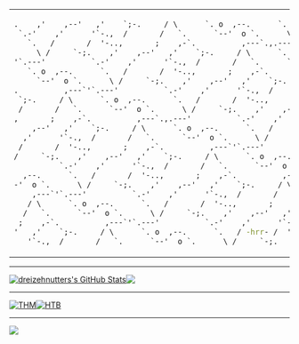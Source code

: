 <table border="0" align="center">
   <td>
    
```cmd
.    ,'    ,--'   ,'    `;-.     / \      `. o  ,--.      `.   /
 `.-'    ,'      '`-.,  /       /   `.      `--'  o `.      \ /     `-
   `.   /       /  '-..,       ;    ,-`.          ,---`.,.---'
     \ /     `-;.    ,'    ,--'   ,'    `;-.     / \      `. o  ,--.
'`.---'          `.-'    ,'      '`-.,  /       /   `.      `--'  o `.
   `. o  ,--.      `.   /       /  '-..,       ;    ,-`.          ,---
     `--'  o `.      \ /     `-;.    ,'    ,--'   ,'    `;-.     / \
.          ,---`'`.---'          `.-'    ,'      '`-.,  /       /   `.
 `;-.     / \      `. o  ,--.      `.   /       /  '-..,       ;    ,-
 /       /   `.      `--'  o `.      \ /     `-;.    ,'    ,--'   ,'
,       ;    ,-`.          ,---`.,.---'          `.-'    ,'      '`-.,
    ,--'   ,'    `;-.     / \      `. o  ,--.      `.   /       /  '-.
  ,'      '`-.,  /       /   `.      `--'  o `.      \ /     `-;.    ,
 /       /  '-..,       ;    ,-`.          ,---`'`.---'          `.-'
/     `-;.    ,'    ,--'   ,'    `;-.     / \      `. o  ,--.      `.
          `.-'    ,'      '`-.,  /       /   `.      `--'  o `.      \
  ,--.      `.   /       /  '-..,       ;    ,-`.          ,---`'`.---
-'  o `.      \ /     `-;.    ,'    ,--'   ,'    `;-.     / \      `.
    ,---`'`.---'          `.-'    ,'      '`-.,  /       /   `.      `
   / \      `. o  ,--.      `.   /       /  '-..,       ;    ,-`.
  /   `.      `--'  o `.      \ /     `-;.    ,'    ,--'   ,'    `;-.
 ;    ,-`.          ,---`'`.---'          `.-'    ,'      '`-.,  /
'   ,'    `;-.     / \      `. o  ,--.      `.   / -hrr- /  '-..,
   '`-.,  /       /   `.      `--'  o `.      \ /     `-;.    ,'    ,-
```
   </td>
   </tr>
   <tr></tr>
</table>

---

<p align="center" style="display:flex">
   <a href="#">
   <img align="center" src="https://github-readme-stats.vercel.app/api?username=dreizehnutters&show_icons=true&theme=merko&include_all_commits=true&hide=contribs&count_private=true&line_height=32" alt="dreizehnutters's GitHub Stats" />
   </a>
   <a href="#">
   <img align="center" src="https://github-readme-stats.vercel.app/api/top-langs/?username=dreizehnutters&hide=jupyter%20notebook&show_icons=true&theme=merko&langs_count=3&layout=default&hide_border=false" />
   </a>
</p>


---

<p align="center" style="display:flex">
   <a href="https://tryhackme.com/p/geb">
   <img align="center" src="https://tryhackme-badges.s3.amazonaws.com/geb.png" alt="THM" />
   </a>
   <a href="https://app.hackthebox.com/profile/245906">
   <img align="center" src="https://www.hackthebox.eu/badge/image/245906" alt="HTB" />
   </a>
</p>

---

<p align="center" style="display:flex">
    <img src="https://profile-counter.glitch.me/dreizehnutters/count.svg" />
</p>
